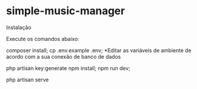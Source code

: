 # simple-music-manager

Instalação

Execute os comandos abaixo:

composer install;
cp .env.example .env;
*Editar as variáveis de ambiente de acordo com a sua conexão de banco de dados

php artisan key:generate
npm install;
npm run dev;

php artisan serve



